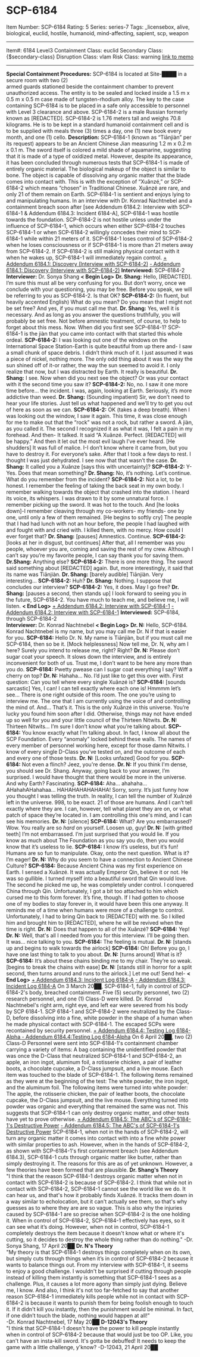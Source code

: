 # SCP-6184
Item Number: SCP-6184
Rating: 5
Series: series-7
Tags: _licensebox, alive, biological, euclid, hostile, humanoid, mind-affecting, sapient, scp, weapon

---

Item#: 6184
Level3
Containment Class:
euclid
Secondary Class:
{$secondary-class}
Disruption Class:
vlam
Risk Class:
warning
[link to memo](/classification-committee-memo)  

* * *
**Special Containment Procedures:** SCP-6184 is located at Site-████ in a secure room with two (2)  
armed guards stationed beside the containment chamber to prevent unauthorized access. The entity is to be sealed and locked inside a 1.5 m x 0.5 m x 0.5 m case made of tungsten-rhodium alloy. The key to the case containing SCP-6184 is to be placed in a safe only accessible to personnel with Level 3 clearance and above.
SCP-6184-2 is a male Russian formerly known as [REDACTED]. SCP-6184-2 is 1.76 meters tall and weighs 70.8 kilograms. He is to be kept in a standard humanoid containment cell and is to be supplied with meals three (3) times a day, one (1) new book every month, and one (1) cello.
**Description:** SCP-6184-1 (known as “Tiānjiàn” per its request) appears to be an Ancient Chinese Jian measuring 1.2 m x 0.2 m x 0.1 m. The sword itself is colored a mild shade of aquamarine, suggesting that it is made of a type of oxidized metal. However, despite its appearance, it has been concluded through numerous tests that SCP-6184-1 is made of entirely organic material. The biological makeup of the object is similar to bone.
The object is capable of dissolving any organic matter that the blade comes into contact with. This is with the exception of “Xuǎnzé,” or SCP-6184-2 which means “chosen” in Traditional Chinese. Xuǎnzé are rare, and only 21 of them remain on Earth.
SCP-6184-1 is sentient and enjoys lying to and manipulating humans. In an interview with Dr. Konrad Nachtnebel and a containment breach soon after [see Addendum 6184.2: Interview with SCP-6184-1 & Addendum 6184.3: Incident 6184-A], SCP-6184-1 was hostile towards the foundation. SCP-6184-2 is not hostile unless under the influence of SCP-6184-1, which occurs when either SCP-6184-2 touches SCP-6184-1 or when SCP-6184-2 willingly concedes their mind to SCP-6184-1 while within 21 meters of it. SCP-6184-1 loses control of SCP-6184-2 when he loses consciousness or if SCP-6184-1 is more than 21 meters away from SCP-6184-2. If SCP-6184-2 is still making physical contact with it when he wakes up, SCP-6184-1 will immediately regain control.
[\+ Addendum 6184.1: Discovery (Interview with SCP-6184-2)](javascript:;)
[\- Addendum 6184.1: Discovery (Interview with SCP-6184-2)](javascript:;)
**Interviewed:** SCP-6184-2  
**Interviewer:** Dr. Sonya Shang
**< Begin Log>**
**Dr. Shang:** Hello, [REDACTED]. I’m sure this must all be very confusing for you. But don’t worry, once we conclude with your questioning, you may be free. Before you speak, we will be referring to you as SCP-6184-2. Is that OK?
**SCP-6184-2:** (In fluent, but heavily accented English) What do you mean? Do you mean that I might not be set free? And yes, if you must call me that.
**Dr. Shang:** Yes, well it is necessary. And as long as you answer the questions truthfully, you will probably be set free. Not before amnestic treatment, of course, to help to forget about this mess. Now. When did you first see SCP-6184-1? SCP-6184-1 is the jiàn that you came into contact with that started this whole ordeal.
**SCP-6184-2:** I was looking out one of the windows on the International Space Station-Earth is quite beautiful from up there and- I saw a small chunk of space debris. I didn’t think much of it. I just assumed it was a piece of nickel, nothing more. The only odd thing about it was the way the sun shined off of it-or rather, the way the sun seemed to avoid it. I only realize that now, but I was distracted by Earth. It really is beautiful.
**Dr. Shang:** I see. Now when did you next see the object? Or was your contact with it the second time you saw it?
**SCP-6184-2:** No, no. I saw it one more time before… the incident. I was, again, looking at Earth. Seriously, it’s more addictive than weed.
**Dr. Shang:** (Sounding impatient) Sir, we don’t need to hear your life stories. Just tell us what happened and we’ll try to get you out of here as soon as we can.
**SCP-6184-2:** OK (takes a deep breath). When I was looking out the window, I saw it again. This time, it was close enough for me to make out that the “rock” was not a rock, but rather a sword. A jiàn, as you called it. The second I recognized it as what it was, I felt a pain in my forehead. And then- It talked. It said “A Xuǎnzé. Perfect. [REDACTED] will be happy.” And then it let out the most evil laugh I’ve ever heard. [He shudders] It was full of malice. I-I don’t know where it came from, but you have to destroy it. For everyone’s sake. After that I took a few days to rest. I thought I was just dehydrated. I see now that that wasn’t the case.
**Dr. Shang:** It called you a Xuǎnze [says this with uncertainty]?
**SCP-6184-2:** Y-Yes. Does that mean something?
**Dr. Shang:** No, it’s nothing. Let’s continue. What do you remember from the incident?
**SCP-6184-2:** Not a lot, to be honest. I remember the feeling of taking the back seat in my own body. I remember walking towards the object that crashed into the station. I heard its voice, its whispers. I was drawn to it by some unnatural force. I remember picking up the sword. It was hot to the touch. And [he looks down]-I remember cleaving through my co-workers- my friends- one by one, until only a few of them remained. [He begins to softly cry] The people that I had had lunch with not an hour before, the people I had laughed with and fought with and cried with. I killed them, with no mercy. How could I ever forget that?
**Dr. Shang:** [pauses] Amnestics. Continue.
**SCP-6184-2:** [looks at her in disgust, but continues] After that, all I remember was you people, whoever you are, coming and saving the rest of my crew. Although I can’t say you’re my favorite people, I can say thank you for saving them.
**Dr.Shang:** Anything else?
**SCP-6184-2:** There is one more thing. The sword said something about [REDACTED] again. But, more interestingly, it said that its name was Tiānjiàn.
**Dr. Shang:** [barely audible] Tiānjiàn. Very interesting…
**SCP-6184-2:** Huh?
**Dr. Shang:** Nothing. I suppose that concludes our interview?
**SCP-6184-2:** Yes, it does. May I go free?
**Dr. Shang:** [pauses a second, then stands up] I look forward to seeing you in the future, SCP-6184-2. You have much to teach me, and believe me, I will listen.
**< End Log>**
[\+ Addendum 6184.2: Interview with SCP-6184-1](javascript:;)
[\- Addendum 6184.2: Interview with SCP-6184-1](javascript:;)
**Interviewed:** SCP-6184, through SCP-6184-2  
**Interviewer:** Dr. Konrad Nachtnebel
**< Begin Log>**
**Dr. N:** Hello, SCP-6184. Konrad Nachtnebel is my name, but you may call me Dr. N if that is easier for you.
**SCP-6184:** Hello Dr. N. My name is Tiānjiàn, but if you must call me SCP-6184, then so be it. [Mock helplessness] Now tell me, Dr. N, why am I here? Surely you intend to release me, right? Right?
**Dr. N:** Please don’t sugar coat your speech. It slows down the interview, and is entirely inconvenient for both of us. Trust me, I don’t want to be here any more than you do.
**SCP-6184:** Pwetty pwease can I sugar coat everything I say? Wiff a cherry on top?
**Dr. N:** Hahaha… No. I’d just like to get this over with. First question: Can you tell where every single Xuǎnzé is?
**SCP-6184:** [sounds sarcastic] Yes, I can! I can tell exactly where each one is! Hmmmm let’s see… There is one right outside of this room. The one you’re using to interview me. The one that I am currently using the voice of and controlling the mind of. And… That’s it. This is the only Xuǎnzé in this universe. You’re lucky you found him soon after I did. Otherwise, things may not have ended up so well for you and your little council of the Thirteen Nitwits.
**Dr. N:** Thirteen Nitwits… I’m sure I don’t know what you’re talking about.
**SCP-6184:** You know exactly what I’m talking about. In fact, I know all about the SCP Foundation. Every “anomaly” locked behind these walls. The names of every member of personnel working here, except for those damn Nitwits. I know of every single D-Class you’ve tested on, and the outcome of each and every one of those tests.
**Dr. N:** [Looks unfazed] Good for you.
**SCP-6184:** Not even a flinch? Jeez, you're dense.
**Dr. N:** If you think I'm dense, you should see Dr. Shang. Anyway, going back to your answer, I’m surprised. I would have thought that there would be more in the universe. And why Earth? Fascinating.
**SCP-6184:** Aha… ahahaha… AHahahAHahahaa… HAHAHAHAHAHAHA! Sorry, sorry. It’s just funny how you thought I was telling the truth. In reality, I can tell the number of Xuǎnzé left in the universe. 998, to be exact. 21 of those are humans. And I can’t tell exactly where they are. I can, however, tell what planet they are on, or what patch of space they’re located in. I am controlling this one's mind, and I can see his memories.
**Dr. N:** [silence]
**SCP-6184:** What? Are you embarrassed? Wow. You really are so _hard_ on yourself. Loosen up, guy!
**Dr. N:** [with gritted teeth] I’m not embarrassed. I’m just surprised that you would lie. If you know as much about The Foundation as you say you do, then you would know that it’s useless to lie.
**SCP-6184:** I know it’s useless, but it’s fun! Humans are so fun to manipulate. Okay, onto the next question. What is it? I’m eager!
**Dr. N:** Why do you seem to have a connection to Ancient Chinese Culture?
**SCP-6184:** Because Ancient China was my first experience on Earth. I sensed a Xuǎnzé. It was actually Emperor Qin, believe it or not. He was so gullible. I turned myself into a beautiful sword that Qin would love. The second he picked me up, he was completely under control. I conquered China through Qin. Unfortunately, I got a bit too attached to him which cursed me to this form forever. It’s fine, though. If I had gotten to choose one of my bodies to stay forever in, it would have been this one anyway. It reminds me of a time when humans were more of a challenge to control. Unfortunately, I had to bring Qin back to [REDACTED] with me. So I killed him and brought him to [REDACTED], where he will be revived when the time is right.
**Dr. N:** Does that happen to all of the Xuǎnzé?
**SCP-6184:** Yep!
**Dr. N:** Well, that's all I needed from you for this interview. I’ll be going then. It was… nice talking to you.
**SCP-6184:** The feeling is mutual.
**Dr. N:** [stands up and begins to walk towards the airlock]
**SCP-6184:** Oh! Before you go, I have one last thing to talk to you about.
**Dr. N:** [turns around] What is it?
**SCP-6184:** It’s about these chains binding me to my chair. They’re so weak. [begins to break the chains with ease]
**Dr. N:** [stands still in horror for a split second, then turns around and runs to the airlock.] Let me out! Send hel-
**< End Log>**
[\+ Addendum 6184.3: Incident Log 6184-A](javascript:;)
[\- Addendum 6184.3: Incident Log 6184-A](javascript:;)
On 3 March 20██, SCP-6184-1, fully in control of SCP-6184-2's body, breached containment. Five (5) security personnel, two (2) research personnel, and one (1) Class-D were killed. Dr. Konrad Nachtnebel's right arm, right eye, and left ear were severed from his body by SCP 6184-1. SCP 6184-1 and SCP-6184-2 were neutralized by the Class-D, before dissolving into a fine, white powder in the shape of a human when he made physical contact with SCP-6184-1. The escaped SCPs were recontained by security personnel.
[\+ Addendum 6184.4: Testing Log 6184-Alpha ](javascript:;)
[\- Addendum 6184.4:Testing Log 6184-Alpha](javascript:;)
On 6 April 20██, two (2) Class-D Personnel were sent into SCP-6184-1's containment chamber carrying a variety of items: A bag containing the unidentified powder that was once the D-Class that neutralized SCP-6184-1 and SCP-6184-2, an apple, an iron ingot, aluminum foil, a rotisserie chicken, a pair of leather boots, a chocolate cupcake, a D-Class jumpsuit, and a live mouse. Each item was touched to the blade of SCP-6184-1. The following items remained as they were at the beginning of the test: The white powder, the iron ingot, and the aluminum foil.
The following items were turned into white powder: The apple, the rotisserie chicken, the pair of leather boots, the chocolate cupcake, the D-Class jumpsuit, and the live mouse.
Everything turned into powder was organic and everything that remained the same was not. This suggests that SCP-6184-1 can only destroy organic matter, and other tests have yet to prove otherwise.
[\+ Addendum 6184.5: The ABC's of SCP-6184-1's Destructive Power](javascript:;)
[\- Addendum 6184.5: The ABC's of SCP-6184-1's Destructive Power](javascript:;)
SCP-6184-1, when not in the hands of SCP-6184-2, will turn any organic matter it comes into contact with into a fine white power with similar properties to ash. However, when in the hands of SCP-6184-2, as shown with SCP-6184-1's first containment breach (see Addendum 6184.3), SCP-6184-1 cuts through organic matter like butter, rather than simply destroying it. The reasons for this are as of yet unknown. However, a few theories have been formed that are plausible.
**Dr. Shang's Theory**  
"I think that the reason SCP-6184-1 destroys organic matter when not in contact with SCP-6184-2 is because of SCP-6184-2. I think that while not in contact with SCP-6184-2, SCP-6184-1 cannot see the world like we do. It can hear us, and that's how it probably finds Xuǎnzé. It tracks them down in a way similar to echolocation, but it can't actually see them, so that's why guesses as to where they are are so vague. This is also why the injuries caused by SCP-6184-1 are so precise when SCP-6184-2 is the one holding it. When in control of SCP-6184-2, SCP-6184-1 effectively has eyes, so it can see what it’s doing. However, when not in control, SCP-6184-1 completely destroys the item because it doesn't know what or where it's cutting, so it decides to destroy the whole thing rather than do nothing." -Dr. Sonya Shang, 17 April 20██
**Dr. N's Theory**  
"My theory is that SCP-6184-1 destroys things completely when on its own, but simply cuts through things when it’s in control of SCP-6184-2 because it wants to balance things out. From my interview with SCP-6184-1, it seems to enjoy a good challenge. I wouldn't be surprised if cutting through people instead of killing them instantly is something that SCP-6184-1 sees as a challenge. Plus, it causes a lot more agony than simply just dying. Believe me, I know. And also, I think it's not too far-fetched to say that another reason SCP-6184-1 immediately kills people while not in contact with SCP-6184-2 is because it wants to punish them for being foolish enough to touch it. If it didn't kill you instantly, then the punishment would be minimal. In fact, if one didn’t touch the blade, nothing would happen at all!”  
-Dr. Konrad Nachtnebel, 17 May 20██
**D-12043's Theory**  
"I think that SCP-6184-1 doesn't have the power to kill people instantly when in control of SCP-6184-2 because that would just be too OP. Like, you can't have an insta-kill sword. It's gotta be debuffed! It needs to keep the game with a little challenge, y'know? -D-12043, 21 April 20██